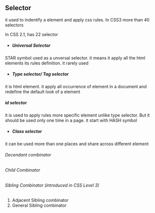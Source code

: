 ## Selector

it used to indentify a element and apply css rules. In CSS3 more than 40 selectors

In CSS 2.1, has 22 selector

* ##### Universal Selector


STAR symbol used as a unversal selector. it means it apply all the html elements its rules definition. it rarely used

* ##### Type selector\/ Tag selector


it is html element. it apply all occurrence of element in a document and redefine the default look of a element

##### id selector

it is used to apply rules more specific element unlike type selector. But it should be used only one time in a page. it start with HASH symbol

* ##### Class selector


it can be used more than one places and share across different element

###### Decendant combinator

###### Child Combinator

###### Sibling Combinator \(introduced in CSS Level 3\)

1. Adjacent Sibling combinator
2. General Sibling combinator

